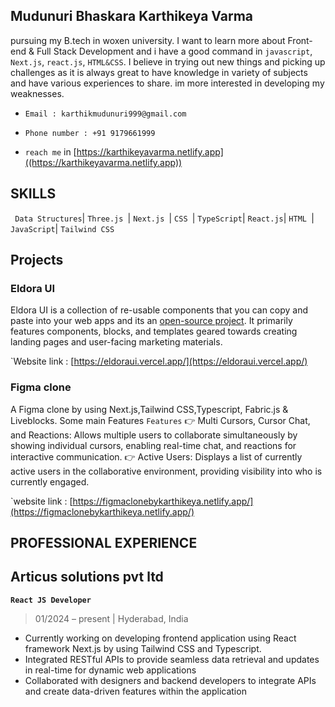## Mudunuri Bhaskara Karthikeya Varma

pursuing my B.tech in woxen university. I want to learn more about Front-end & Full Stack Development and i have a good command in `javascript`, `Next.js`, `react.js`, `HTML&CSS`. I believe in trying out new things and picking up challenges as it is always great to have knowledge in variety of subjects and have various experiences to share. im more interested in developing my weaknesses.

- `Email : karthikmudunuri999@gmail.com`

- `Phone number : +91 9179661999`

- `reach me` in [https://karthikeyavarma.netlify.app]((https://karthikeyavarma.netlify.app))

## SKILLS


` Data Structures`| `Three.js `| `Next.js `| `CSS `| `TypeScript`| `React.js`| `HTML `| `JavaScript`| `Tailwind CSS`           


## Projects

### Eldora UI

Eldora UI is a collection of re-usable components that you can copy and paste into your web apps and its an [open-source project](https://github.com/karthikmudunuri/eldoraui). It primarily features components, blocks, and templates geared towards creating landing pages and user-facing marketing materials.

`Website link : [https://eldoraui.vercel.app/](https://eldoraui.vercel.app/)

### Figma clone

A Figma clone by using Next.js,Tailwind CSS,Typescript, Fabric.js & Liveblocks. Some main Features
`Features`
👉 Multi Cursors, Cursor Chat, and Reactions: Allows multiple users to collaborate simultaneously by showing individual cursors, enabling real-time chat, and reactions for interactive communication.
👉 Active Users: Displays a list of currently active users in the collaborative environment, providing visibility into who is currently engaged.

`website link : [https://figmaclonebykarthikeya.netlify.app/](https://figmaclonebykarthikeya.netlify.app/)

## PROFESSIONAL EXPERIENCE

## Articus solutions pvt ltd
__`React JS Developer`__                                                                         
> 01/2024 – present | Hyderabad, India 

- Currently working on developing frontend application using React framework Next.js by using Tailwind CSS and Typescript.
- Integrated RESTful APIs to provide seamless data retrieval and updates in real-time for dynamic web applications
- Collaborated with designers and backend developers to integrate APIs and create data-driven features within the application


